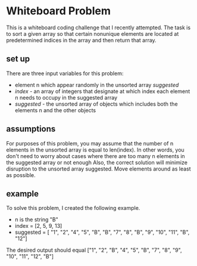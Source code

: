 # Whiteboard Problem

This is a whiteboard coding challenge that I recently attempted. The task is to sort a given array so that
certain nonunique elements are located at predetermined indices in the array and then return that array. 

## set up
There are three input variables for this problem:
  * element n which appear randomly in the unsorted array *suggested*
  * *index* - an array of integers that designate at which index each element n needs to occupy in the suggested array
  * *suggested* - the unsorted array of objects which includes both the elements n and the other objects

## assumptions
 For purposes of this problem, you may assume that the number of n elements in the unsorted array is equal to len(index). 
 In other words, you don't need to worry about cases where there are too many n elements in the suggested array or not enough
 Also, the correct solution will minimize disruption to the unsorted array suggested. Move elements around as least as possible. 
 
 ## example
 To solve this problem, I created the following example.
 * n is the string "B"
 * index = [2, 5, 9, 13]
 * suggested = [ "1", "2", "4", "5", "B", "B", "7", "8", "B", "9", "10", "11", "B", "12"]
 
 The desired output should equal ["1", "2", "B", "4", "5", "B", "7", "8", "9", "10", "11", "12", "B"]
